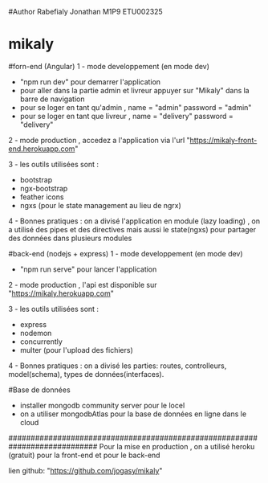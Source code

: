 #Author
Rabefialy Jonathan M1P9 ETU002325

# mikaly
#forn-end (Angular)
1 - mode developpement (en mode dev)
- "npm run dev" pour demarrer l'application 
- pour aller dans la partie admin et livreur appuyer sur "Mikaly" dans la barre de navigation
- pour se loger en tant qu'admin , name = "admin" password = "admin"
- pour se loger en tant que livreur , name = "delivery" password = "delivery"

2 - mode production , accedez a l'application via l'url "https://mikaly-front-end.herokuapp.com"

3 - les outils utilisées sont : 
  - bootstrap
  - ngx-bootstrap
  - feather icons
  - ngxs (pour le state management au lieu de ngrx)

4 - Bonnes pratiques : on a divisé l'application en module (lazy loading) , on a utilisé des pipes et des directives mais aussi le state(ngxs) pour partager des données dans plusieurs modules

#back-end (nodejs + express)
1 - mode developpement (en mode dev)
- "npm run serve" pour lancer l'application 

2 - mode production , l'api est disponible sur "https://mikaly.herokuapp.com"

3 - les outils utilisées sont : 
  - express
  - nodemon 
  - concurrently
  - multer (pour l'upload des fichiers) 
  
 4 - Bonnes pratiques : on a divisé les parties: routes, controlleurs, model(schema), types de données(interfaces).

#Base de données 
- installer mongodb community server pour le locel 
- on a utiliser mongodbAtlas pour la base de données en ligne dans le cloud

############################################################################
Pour la mise en production , on a utilisé heroku (gratuit) pour la front-end et pour le back-end

lien github: "https://github.com/jogasy/mikaly"



